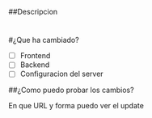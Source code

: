 ##Descripcion
#
#¿Que ha cambiado?

- [ ] Frontend
- [ ] Backend
- [ ] Configuracion del server

##¿Como puedo probar los cambios?

En que URL y forma puedo ver el update
